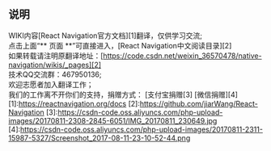 ## 说明
WIKI内容[React Navigation官方文档][1]翻译，仅供学习交流;
<br>
点击上面“** 页面  **”可直接进入，[React Navigation中文阅读目录][2]
<br>
如果转载请注明原翻译地址：[https://code.csdn.net/weixin_36570478/native-navigation/wikis/_pages][2]
<br>技术QQ交流群：467950136;
<br>
欢迎志愿者加入翻译工作；
<br>
我们的工作离不开你们的支持，捐赠方式：
[支付宝捐赠[3]
[微信捐赠][4]
[1]:https://reactnavigation.org/docs
[2]:https://github.com/jiarWang/React-Navigation
[3]:https://csdn-code.oss.aliyuncs.com/php-upload-images/20170811-2308-2845-6051/IMG_20170811_230649.jpg
[4]:https://csdn-code.oss.aliyuncs.com/php-upload-images/20170811-2311-15987-5327/Screenshot_2017-08-11-23-10-52-44.png
